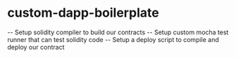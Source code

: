 # custom-dapp-boilerplate

-- Setup solidity compiler to build our contracts
-- Setup custom mocha test runner that can test solidity code
-- Setup a deploy script to compile and deploy our contract
